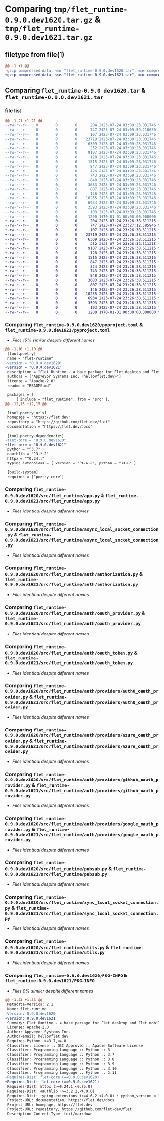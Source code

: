 # Comparing `tmp/flet_runtime-0.9.0.dev1620.tar.gz` & `tmp/flet_runtime-0.9.0.dev1621.tar.gz`

## filetype from file(1)

```diff
@@ -1 +1 @@
-gzip compressed data, was "flet_runtime-0.9.0.dev1620.tar", max compression
+gzip compressed data, was "flet_runtime-0.9.0.dev1621.tar", max compression
```

## Comparing `flet_runtime-0.9.0.dev1620.tar` & `flet_runtime-0.9.0.dev1621.tar`

### file list

```diff
@@ -1,21 +1,21 @@
--rw-r--r--   0        0        0      204 2023-07-24 03:09:23.031746 flet_runtime-0.9.0.dev1620/README.md
--rw-r--r--   0        0        0      747 2023-07-24 03:09:59.210650 flet_runtime-0.9.0.dev1620/pyproject.toml
--rw-r--r--   0        0        0      107 2023-07-24 03:09:23.031746 flet_runtime-0.9.0.dev1620/src/flet_runtime/__init__.py
--rw-r--r--   0        0        0    23719 2023-07-24 03:09:23.031746 flet_runtime-0.9.0.dev1620/src/flet_runtime/app.py
--rw-r--r--   0        0        0     6309 2023-07-24 03:09:23.031746 flet_runtime-0.9.0.dev1620/src/flet_runtime/async_local_socket_connection.py
--rw-r--r--   0        0        0      252 2023-07-24 03:09:23.031746 flet_runtime-0.9.0.dev1620/src/flet_runtime/auth/__init__.py
--rw-r--r--   0        0        0     9107 2023-07-24 03:09:23.031746 flet_runtime-0.9.0.dev1620/src/flet_runtime/auth/authorization.py
--rw-r--r--   0        0        0      128 2023-07-24 03:09:23.031746 flet_runtime-0.9.0.dev1620/src/flet_runtime/auth/group.py
--rw-r--r--   0        0        0     1515 2023-07-24 03:09:23.031746 flet_runtime-0.9.0.dev1620/src/flet_runtime/auth/oauth_provider.py
--rw-r--r--   0        0        0      847 2023-07-24 03:09:23.031746 flet_runtime-0.9.0.dev1620/src/flet_runtime/auth/oauth_token.py
--rw-r--r--   0        0        0      324 2023-07-24 03:09:23.031746 flet_runtime-0.9.0.dev1620/src/flet_runtime/auth/providers/__init__.py
--rw-r--r--   0        0        0      743 2023-07-24 03:09:23.031746 flet_runtime-0.9.0.dev1620/src/flet_runtime/auth/providers/auth0_oauth_provider.py
--rw-r--r--   0        0        0      848 2023-07-24 03:09:23.031746 flet_runtime-0.9.0.dev1620/src/flet_runtime/auth/providers/azure_oauth_provider.py
--rw-r--r--   0        0        0     3683 2023-07-24 03:09:23.031746 flet_runtime-0.9.0.dev1620/src/flet_runtime/auth/providers/github_oauth_provider.py
--rw-r--r--   0        0        0      807 2023-07-24 03:09:23.031746 flet_runtime-0.9.0.dev1620/src/flet_runtime/auth/providers/google_oauth_provider.py
--rw-r--r--   0        0        0      146 2023-07-24 03:09:23.031746 flet_runtime-0.9.0.dev1620/src/flet_runtime/auth/user.py
--rw-r--r--   0        0        0    10255 2023-07-24 03:09:23.031746 flet_runtime-0.9.0.dev1620/src/flet_runtime/pubsub.py
--rw-r--r--   0        0        0     6934 2023-07-24 03:09:23.031746 flet_runtime-0.9.0.dev1620/src/flet_runtime/sync_local_socket_connection.py
--rw-r--r--   0        0        0     3593 2023-07-24 03:09:23.031746 flet_runtime-0.9.0.dev1620/src/flet_runtime/utils.py
--rw-r--r--   0        0        0      103 2023-07-24 03:09:23.031746 flet_runtime-0.9.0.dev1620/src/flet_runtime/version.py
--rw-r--r--   0        0        0     1200 1970-01-01 00:00:00.000000 flet_runtime-0.9.0.dev1620/PKG-INFO
+-rw-r--r--   0        0        0      204 2023-07-24 23:26:38.611215 flet_runtime-0.9.0.dev1621/README.md
+-rw-r--r--   0        0        0      747 2023-07-24 23:27:12.585946 flet_runtime-0.9.0.dev1621/pyproject.toml
+-rw-r--r--   0        0        0      107 2023-07-24 23:26:38.611215 flet_runtime-0.9.0.dev1621/src/flet_runtime/__init__.py
+-rw-r--r--   0        0        0    23719 2023-07-24 23:26:38.611215 flet_runtime-0.9.0.dev1621/src/flet_runtime/app.py
+-rw-r--r--   0        0        0     6309 2023-07-24 23:26:38.611215 flet_runtime-0.9.0.dev1621/src/flet_runtime/async_local_socket_connection.py
+-rw-r--r--   0        0        0      252 2023-07-24 23:26:38.611215 flet_runtime-0.9.0.dev1621/src/flet_runtime/auth/__init__.py
+-rw-r--r--   0        0        0     9107 2023-07-24 23:26:38.611215 flet_runtime-0.9.0.dev1621/src/flet_runtime/auth/authorization.py
+-rw-r--r--   0        0        0      128 2023-07-24 23:26:38.611215 flet_runtime-0.9.0.dev1621/src/flet_runtime/auth/group.py
+-rw-r--r--   0        0        0     1515 2023-07-24 23:26:38.611215 flet_runtime-0.9.0.dev1621/src/flet_runtime/auth/oauth_provider.py
+-rw-r--r--   0        0        0      847 2023-07-24 23:26:38.611215 flet_runtime-0.9.0.dev1621/src/flet_runtime/auth/oauth_token.py
+-rw-r--r--   0        0        0      324 2023-07-24 23:26:38.611215 flet_runtime-0.9.0.dev1621/src/flet_runtime/auth/providers/__init__.py
+-rw-r--r--   0        0        0      743 2023-07-24 23:26:38.611215 flet_runtime-0.9.0.dev1621/src/flet_runtime/auth/providers/auth0_oauth_provider.py
+-rw-r--r--   0        0        0      848 2023-07-24 23:26:38.611215 flet_runtime-0.9.0.dev1621/src/flet_runtime/auth/providers/azure_oauth_provider.py
+-rw-r--r--   0        0        0     3683 2023-07-24 23:26:38.611215 flet_runtime-0.9.0.dev1621/src/flet_runtime/auth/providers/github_oauth_provider.py
+-rw-r--r--   0        0        0      807 2023-07-24 23:26:38.611215 flet_runtime-0.9.0.dev1621/src/flet_runtime/auth/providers/google_oauth_provider.py
+-rw-r--r--   0        0        0      146 2023-07-24 23:26:38.611215 flet_runtime-0.9.0.dev1621/src/flet_runtime/auth/user.py
+-rw-r--r--   0        0        0    10255 2023-07-24 23:26:38.611215 flet_runtime-0.9.0.dev1621/src/flet_runtime/pubsub.py
+-rw-r--r--   0        0        0     6934 2023-07-24 23:26:38.611215 flet_runtime-0.9.0.dev1621/src/flet_runtime/sync_local_socket_connection.py
+-rw-r--r--   0        0        0     3593 2023-07-24 23:26:38.611215 flet_runtime-0.9.0.dev1621/src/flet_runtime/utils.py
+-rw-r--r--   0        0        0      103 2023-07-24 23:26:38.611215 flet_runtime-0.9.0.dev1621/src/flet_runtime/version.py
+-rw-r--r--   0        0        0     1200 1970-01-01 00:00:00.000000 flet_runtime-0.9.0.dev1621/PKG-INFO
```

### Comparing `flet_runtime-0.9.0.dev1620/pyproject.toml` & `flet_runtime-0.9.0.dev1621/pyproject.toml`

 * *Files 15% similar despite different names*

```diff
@@ -1,10 +1,10 @@
 [tool.poetry]
 name = "flet-runtime"
-version = "0.9.0.dev1620"
+version = "0.9.0.dev1621"
 description = "Flet Runtime - a base package for Flet desktop and Flet mobile."
 authors = ["Appveyor Systems Inc. <hello@flet.dev>"]
 license = "Apache-2.0"
 readme = "README.md"
 
 packages = [
     { include = "flet_runtime", from = "src" },
@@ -12,15 +12,15 @@
 
 [tool.poetry.urls]
 homepage = "https://flet.dev"
 repository = "https://github.com/flet-dev/flet"
 documentation = "https://flet.dev/docs"
 
 [tool.poetry.dependencies]
-flet-core = "0.9.0.dev1620"
+flet-core = "0.9.0.dev1621"
 python = "^3.7"
 oauthlib = "^3.2.2"
 httpx = "^0.24.1"
 typing-extensions = { version = "^4.6.2", python = "<3.8" }
 
 [build-system]
 requires = ["poetry-core"]
```

### Comparing `flet_runtime-0.9.0.dev1620/src/flet_runtime/app.py` & `flet_runtime-0.9.0.dev1621/src/flet_runtime/app.py`

 * *Files identical despite different names*

### Comparing `flet_runtime-0.9.0.dev1620/src/flet_runtime/async_local_socket_connection.py` & `flet_runtime-0.9.0.dev1621/src/flet_runtime/async_local_socket_connection.py`

 * *Files identical despite different names*

### Comparing `flet_runtime-0.9.0.dev1620/src/flet_runtime/auth/authorization.py` & `flet_runtime-0.9.0.dev1621/src/flet_runtime/auth/authorization.py`

 * *Files identical despite different names*

### Comparing `flet_runtime-0.9.0.dev1620/src/flet_runtime/auth/oauth_provider.py` & `flet_runtime-0.9.0.dev1621/src/flet_runtime/auth/oauth_provider.py`

 * *Files identical despite different names*

### Comparing `flet_runtime-0.9.0.dev1620/src/flet_runtime/auth/oauth_token.py` & `flet_runtime-0.9.0.dev1621/src/flet_runtime/auth/oauth_token.py`

 * *Files identical despite different names*

### Comparing `flet_runtime-0.9.0.dev1620/src/flet_runtime/auth/providers/auth0_oauth_provider.py` & `flet_runtime-0.9.0.dev1621/src/flet_runtime/auth/providers/auth0_oauth_provider.py`

 * *Files identical despite different names*

### Comparing `flet_runtime-0.9.0.dev1620/src/flet_runtime/auth/providers/azure_oauth_provider.py` & `flet_runtime-0.9.0.dev1621/src/flet_runtime/auth/providers/azure_oauth_provider.py`

 * *Files identical despite different names*

### Comparing `flet_runtime-0.9.0.dev1620/src/flet_runtime/auth/providers/github_oauth_provider.py` & `flet_runtime-0.9.0.dev1621/src/flet_runtime/auth/providers/github_oauth_provider.py`

 * *Files identical despite different names*

### Comparing `flet_runtime-0.9.0.dev1620/src/flet_runtime/auth/providers/google_oauth_provider.py` & `flet_runtime-0.9.0.dev1621/src/flet_runtime/auth/providers/google_oauth_provider.py`

 * *Files identical despite different names*

### Comparing `flet_runtime-0.9.0.dev1620/src/flet_runtime/pubsub.py` & `flet_runtime-0.9.0.dev1621/src/flet_runtime/pubsub.py`

 * *Files identical despite different names*

### Comparing `flet_runtime-0.9.0.dev1620/src/flet_runtime/sync_local_socket_connection.py` & `flet_runtime-0.9.0.dev1621/src/flet_runtime/sync_local_socket_connection.py`

 * *Files identical despite different names*

### Comparing `flet_runtime-0.9.0.dev1620/src/flet_runtime/utils.py` & `flet_runtime-0.9.0.dev1621/src/flet_runtime/utils.py`

 * *Files identical despite different names*

### Comparing `flet_runtime-0.9.0.dev1620/PKG-INFO` & `flet_runtime-0.9.0.dev1621/PKG-INFO`

 * *Files 0% similar despite different names*

```diff
@@ -1,23 +1,23 @@
 Metadata-Version: 2.1
 Name: flet-runtime
-Version: 0.9.0.dev1620
+Version: 0.9.0.dev1621
 Summary: Flet Runtime - a base package for Flet desktop and Flet mobile.
 License: Apache-2.0
 Author: Appveyor Systems Inc.
 Author-email: hello@flet.dev
 Requires-Python: >=3.7,<4.0
 Classifier: License :: OSI Approved :: Apache Software License
 Classifier: Programming Language :: Python :: 3
 Classifier: Programming Language :: Python :: 3.7
 Classifier: Programming Language :: Python :: 3.8
 Classifier: Programming Language :: Python :: 3.9
 Classifier: Programming Language :: Python :: 3.10
 Classifier: Programming Language :: Python :: 3.11
-Requires-Dist: flet-core (==0.9.0.dev1620)
+Requires-Dist: flet-core (==0.9.0.dev1621)
 Requires-Dist: httpx (>=0.24.1,<0.25.0)
 Requires-Dist: oauthlib (>=3.2.2,<4.0.0)
 Requires-Dist: typing-extensions (>=4.6.2,<5.0.0) ; python_version < "3.8"
 Project-URL: documentation, https://flet.dev/docs
 Project-URL: homepage, https://flet.dev
 Project-URL: repository, https://github.com/flet-dev/flet
 Description-Content-Type: text/markdown
```

